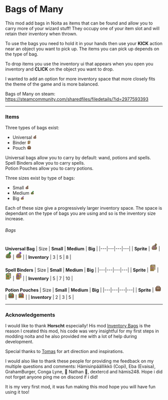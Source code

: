 # Bags of Many

This mod add bags in Noita as items that can be found and allow you to carry more of your wizard stuff! They occupy one of your item slot and will retain their inventory when thrown.

To use the bags you need to hold it in your hands then use your **KICK** action near an object you want to pick up. The items you can pick up depends on the type of bag.

To drop items you use the inventory ui that appears when you open you inventory and **CLICK** on the object you want to drop.

I wanted to add an option for more inventory space that more closely fits the theme of the game and is more balanced.

Bags of Many on steam: https://steamcommunity.com/sharedfiles/filedetails/?id=2977593393

---

### Items

Three types of bags exist:
- Universal <img src="files/ui_gfx/bags/bag_universal_small.png">
- Binder <img src="files/ui_gfx/bags/bag_spells_small.png">
- Pouch <img src="files/ui_gfx/bags/bag_potions_small.png">

Universal bags allow you to carry by default: wand, potions and spells.  
Spell Binders allow you to carry spells.  
Potion Pouches allow you to carry potions.  

Three sizes exist by type of bags:
- Small <img src="files/ui_gfx/bags/bag_universal_small.png">
- Medium <img src="files/ui_gfx/bags/bag_universal_medium.png">
- Big <img src="files/ui_gfx/bags/bag_universal_big.png">

Each of these size give a progressively larger inventory space. The space is dependant on the type of bags you are using and so is the inventory size increase.

###### Bags

**Universal Bag**
| Size  | **Small** | **Medium** | **Big** |
|---|---|---|---|
| **Sprite** | <img style="width:20px" src="files/ui_gfx/bags/bag_universal_small.png"> | <img style="width:20px" src="files/ui_gfx/bags/bag_universal_medium.png"> | <img style="width:20px" src="files/ui_gfx/bags/bag_universal_big.png"> |
| **Inventory** | 3 | 5 | 8 |
<br>

**Spell Binders** 
| Size | **Small** | **Medium** | **Big** |
|---|---|---|---|
| **Sprite** | <img style="width:20px" src="files/ui_gfx/bags/bag_spells_small.png"> | <img style="width:20px" src="files/ui_gfx/bags/bag_spells_medium.png"> | <img style="width:20px" src="files/ui_gfx/bags/bag_spells_big.png"> |
| **Inventory** | 5 | 7 | 10 |
<br>

**Potion Pouches** 
| Size  | **Small** | **Medium** | **Big** |
|---|---|---|---|
| **Sprite** | <img style="width:20px" src="files/ui_gfx/bags/bag_potions_small.png"> | <img style="width:20px" src="files/ui_gfx/bags/bag_potions_medium.png"> | <img style="width:20px" src="files/ui_gfx/bags/bag_potions_big.png"> |
| **Inventory** | 2 | 3 | 5 |
<br>

---

### Acknowledgements

I would like to thank **Horscht** especially! His mod [Inventory Bags](https://modworkshop.net/mod/32437) is the reason I created this mod, his code was very insightful for my first steps in modding noita and he also provided me with a lot of help during development.

Special thanks to [Tomas](https://github.com/T-Clark-D) for art direction and inspirations.

I would also like to thank these people for providing me feedback on my multiple questions and comments: HämisinpääIIikkö (Copi), Eba (Evaisa), GrahamBurger, Conga Lyne, 🐌 Nathan 🐢, dextercd and hämis248. Hope i did not forget anyone ping me on discord if i did!

It is my very first mod, it was fun making this mod hope you will have fun using it too!
